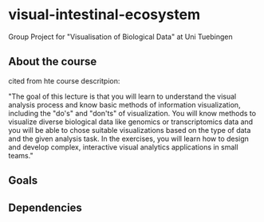# visual-intestinal-ecosystem
Group Project for "Visualisation of Biological Data" at Uni Tuebingen

## About the course

cited from hte course descritpion: 

"The goal of this lecture is that you will learn to understand the visual analysis process and know basic methods of information visualization, including the "do's" and 
"don'ts" of visualization. You will know methods to visualize diverse biological data like genomics or transcriptomics data and you will be able to chose suitable visualizations based on the type of data and the given analysis task. In the exercises, you will learn how to design and develop complex, interactive visual analytics applications in small teams."

## Goals

## Dependencies
